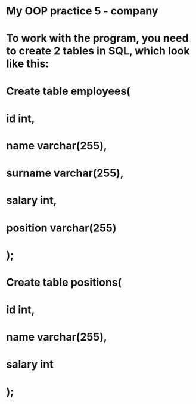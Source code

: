 # My OOP practice 5 - company
# To work with the program, you need to create 2 tables in SQL, which look like this:
# Create table employees(
#	id int,
#	name varchar(255),
#	surname varchar(255),
#	salary int,
#	position varchar(255)
# );
# Create table positions(
#	id int,
#	name varchar(255),
#	salary int
# );

